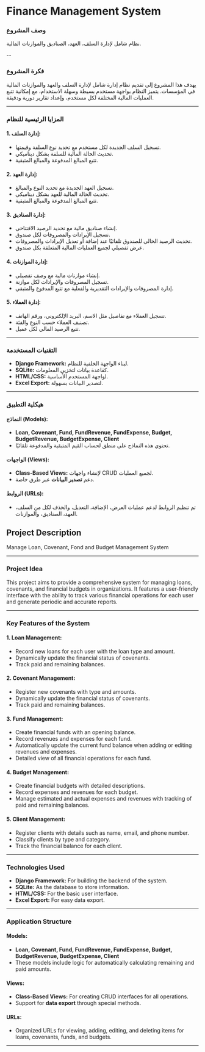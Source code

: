 #  Finance Management System
### وصف المشروع

نظام شامل لإدارة السلف، العهد، الصناديق والموازنات المالية.

--

### فكرة المشروع
يهدف هذا المشروع إلى تقديم نظام إدارة شامل لإدارة السلف والعهد والموازنات المالية في المؤسسات. يتميز النظام بواجهة مستخدم بسيطة وسهلة الاستخدام، مع إمكانية تتبع العمليات المالية المختلفة لكل مستخدم، وإعداد تقارير دورية ودقيقة.

---

### المزايا الرئيسية للنظام

#### 1. **إدارة السلف:**
- تسجيل السلف الجديدة لكل مستخدم مع تحديد نوع السلفة وقيمتها.
- تحديث الحالة المالية للسلفة بشكل ديناميكي.
- تتبع المبالغ المدفوعة والمبالغ المتبقية.

#### 2. **إدارة العهد:**
- تسجيل العهد الجديدة مع تحديد النوع والمبالغ.
- تحديث الحالة المالية للعهد بشكل ديناميكي.
- تتبع المبالغ المدفوعة والمبالغ المتبقية.

#### 3. **إدارة الصناديق:**
- إنشاء صناديق مالية مع تحديد الرصيد الافتتاحي.
- تسجيل الإيرادات والمصروفات لكل صندوق.
- تحديث الرصيد الحالي للصندوق تلقائيًا عند إضافة أو تعديل الإيرادات والمصروفات.
- عرض تفصيلي لجميع العمليات المالية المتعلقة بكل صندوق.

#### 4. **إدارة الموازنات:**
- إنشاء موازنات مالية مع وصف تفصيلي.
- تسجيل المصروفات والإيرادات لكل موازنة.
- إدارة المصروفات والإيرادات التقديرية والفعلية مع تتبع المدفوع والمتبقي.

#### 5. **إدارة العملاء:**
- تسجيل العملاء مع تفاصيل مثل الاسم، البريد الإلكتروني، ورقم الهاتف.
- تصنيف العملاء حسب النوع والفئة.
- تتبع الرصيد المالي لكل عميل.

---

### التقنيات المستخدمة
- **Django Framework:** لبناء الواجهة الخلفية للنظام.
- **SQLite:** كقاعدة بيانات لتخزين المعلومات.
- **HTML/CSS:** لواجهة المستخدم الأساسية.
- **Excel Export:** لتصدير البيانات بسهولة.

---

### هيكلية التطبيق

#### **النماذج (Models):**
- **Loan, Covenant, Fund, FundRevenue, FundExpense, Budget, BudgetRevenue, BudgetExpense, Client**
- تحتوي هذه النماذج على منطق لحساب القيم المتبقية والمدفوعة تلقائيًا.

#### **الواجهات (Views):**
- **Class-Based Views:** لإنشاء واجهات CRUD لجميع العمليات.
- دعم **تصدير البيانات** عبر طرق خاصة.

#### **الروابط (URLs):**
- تم تنظيم الروابط لدعم عمليات العرض، الإضافة، التعديل، والحذف لكل من السلف، العهد، الصناديق، والموازنات. 
## Project Description

Manage Loan, Covenant, Fond and Budget Management System

---

### Project Idea
This project aims to provide a comprehensive system for managing loans, covenants, and financial budgets in organizations. It features a user-friendly interface with the ability to track various financial operations for each user and generate periodic and accurate reports.

---

### Key Features of the System

#### 1. **Loan Management:**
- Record new loans for each user with the loan type and amount.
- Dynamically update the financial status of covenants.
- Track paid and remaining balances.

#### 2. **Covenant Management:**
- Register new covenants with type and amounts.
- Dynamically update the financial status of covenants.
- Track paid and remaining balances.

#### 3. **Fund Management:**
- Create financial funds with an opening balance.
- Record revenues and expenses for each fund.
- Automatically update the current fund balance when adding or editing revenues and expenses.
- Detailed view of all financial operations for each fund.

#### 4. **Budget Management:**
- Create financial budgets with detailed descriptions.
- Record expenses and revenues for each budget.
- Manage estimated and actual expenses and revenues with tracking of paid and remaining balances.

#### 5. **Client Management:**
- Register clients with details such as name, email, and phone number.
- Classify clients by type and category.
- Track the financial balance for each client.

---

### Technologies Used
- **Django Framework:** For building the backend of the system.
- **SQLite:** As the database to store information.
- **HTML/CSS:** For the basic user interface.
- **Excel Export:** For easy data export.

---

### Application Structure

#### **Models:**
- **Loan, Covenant, Fund, FundRevenue, FundExpense, Budget, BudgetRevenue, BudgetExpense, Client**
- These models include logic for automatically calculating remaining and paid amounts.

#### **Views:**
- **Class-Based Views:** For creating CRUD interfaces for all operations.
- Support for **data export** through special methods.

#### **URLs:**
- Organized URLs for viewing, adding, editing, and deleting items for loans, covenants, funds, and budgets.

---
